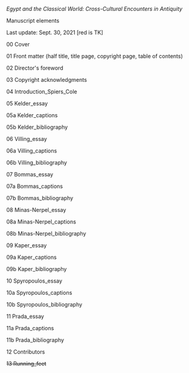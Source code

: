 *Egypt and the Classical World: Cross-Cultural Encounters in Antiquity*

Manuscript elements

Last update: Sept. 30, 2021 \[red is TK\]

00 Cover

01 Front matter (half title, title page, copyright page, table of contents)

02 Director's foreword

03 Copyright acknowledgments

04 Introduction_Spiers_Cole

05 Kelder_essay

05a Kelder_captions

05b Kelder_bibliography

06 Villing_essay

06a Villing_captions

06b Villing_bibliography

07 Bommas_essay

07a Bommas_captions

07b Bommas_bibliography

08 Minas-Nerpel_essay

08a Minas-Nerpel_captions

08b Minas-Nerpel_bibliography

09 Kaper_essay

09a Kaper_captions

09b Kaper_bibliography

10 Spyropoulos_essay

10a Spyropoulos_captions

10b Spyropoulos_bibliography

11 Prada_essay

11a Prada_captions

11b Prada_bibliography

12 Contributors

~~13 Running_feet~~

